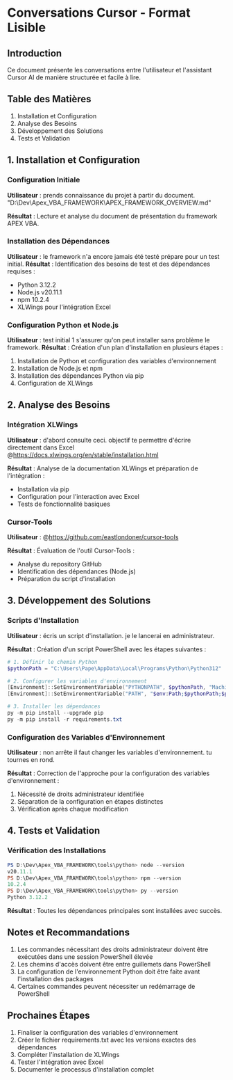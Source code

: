 # Conversations Cursor - Format Lisible

## Introduction
Ce document présente les conversations entre l'utilisateur et l'assistant Cursor AI de manière structurée et facile à lire.

## Table des Matières
1. Installation et Configuration
2. Analyse des Besoins
3. Développement des Solutions
4. Tests et Validation

## 1. Installation et Configuration

### Configuration Initiale
**Utilisateur** : prends connaissance du projet à partir du document.
"D:\Dev\Apex_VBA_FRAMEWORK\APEX_FRAMEWORK_OVERVIEW.md"

**Résultat** : Lecture et analyse du document de présentation du framework APEX VBA.

### Installation des Dépendances
**Utilisateur** : le framework n'a encore jamais été testé prépare pour un test initial.
**Résultat** : Identification des besoins de test et des dépendances requises :
- Python 3.12.2
- Node.js v20.11.1
- npm 10.2.4
- XLWings pour l'intégration Excel

### Configuration Python et Node.js
**Utilisateur** : test initial 1 s'assurer qu'on peut installer sans problème le framework.
**Résultat** : Création d'un plan d'installation en plusieurs étapes :
1. Installation de Python et configuration des variables d'environnement
2. Installation de Node.js et npm
3. Installation des dépendances Python via pip
4. Configuration de XLWings

## 2. Analyse des Besoins

### Intégration XLWings
**Utilisateur** : d'abord consulte ceci. objectif te permettre d'écrire directement dans Excel
@https://docs.xlwings.org/en/stable/installation.html

**Résultat** : Analyse de la documentation XLWings et préparation de l'intégration :
- Installation via pip
- Configuration pour l'interaction avec Excel
- Tests de fonctionnalité basiques

### Cursor-Tools
**Utilisateur** : @https://github.com/eastlondoner/cursor-tools

**Résultat** : Évaluation de l'outil Cursor-Tools :
- Analyse du repository GitHub
- Identification des dépendances (Node.js)
- Préparation du script d'installation

## 3. Développement des Solutions

### Scripts d'Installation
**Utilisateur** : écris un script d'installation. je le lancerai en administrateur.

**Résultat** : Création d'un script PowerShell avec les étapes suivantes :
```powershell
# 1. Définir le chemin Python
$pythonPath = "C:\Users\Pape\AppData\Local\Programs\Python\Python312"

# 2. Configurer les variables d'environnement
[Environment]::SetEnvironmentVariable("PYTHONPATH", $pythonPath, "Machine")
[Environment]::SetEnvironmentVariable("PATH", "$env:Path;$pythonPath;$pythonPath\Scripts", "Machine")

# 3. Installer les dépendances
py -m pip install --upgrade pip
py -m pip install -r requirements.txt
```

### Configuration des Variables d'Environnement
**Utilisateur** : non arrête il faut changer les variables d'environnement. tu tournes en rond.

**Résultat** : Correction de l'approche pour la configuration des variables d'environnement :
1. Nécessité de droits administrateur identifiée
2. Séparation de la configuration en étapes distinctes
3. Vérification après chaque modification

## 4. Tests et Validation

### Vérification des Installations
```powershell
PS D:\Dev\Apex_VBA_FRAMEWORK\tools\python> node --version
v20.11.1
PS D:\Dev\Apex_VBA_FRAMEWORK\tools\python> npm --version
10.2.4
PS D:\Dev\Apex_VBA_FRAMEWORK\tools\python> py --version
Python 3.12.2
```

**Résultat** : Toutes les dépendances principales sont installées avec succès.

## Notes et Recommandations
1. Les commandes nécessitant des droits administrateur doivent être exécutées dans une session PowerShell élevée
2. Les chemins d'accès doivent être entre guillemets dans PowerShell
3. La configuration de l'environnement Python doit être faite avant l'installation des packages
4. Certaines commandes peuvent nécessiter un redémarrage de PowerShell

## Prochaines Étapes
1. Finaliser la configuration des variables d'environnement
2. Créer le fichier requirements.txt avec les versions exactes des dépendances
3. Compléter l'installation de XLWings
4. Tester l'intégration avec Excel
5. Documenter le processus d'installation complet 